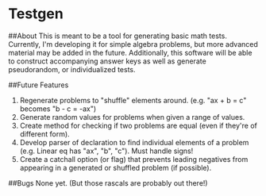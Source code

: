 # Testgen

##About
This is meant to be a tool for generating basic math tests. Currently, I'm developing it for simple algebra problems, but more advanced material may be added in the future. Additionally, this software will be able to construct accompanying answer keys as well as generate pseudorandom, or individualized tests.

##Future Features
1.  Regenerate problems to "shuffle" elements around. (e.g. "ax + b = c" becomes "b - c = -ax")
2.  Generate random values for problems when given a range of values.
3.  Create method for checking if two problems are equal (even if they're of different form).
4.  Develop parser of declaration to find individual elements of a problem (e.g. Linear eq has "ax", "b", "c"). Must handle signs!
5.  Create a catchall option (or flag) that prevents leading negatives from appearing in a generated or shuffled problem (if possible).

##Bugs
None yet. (But those rascals are probably out there!)
